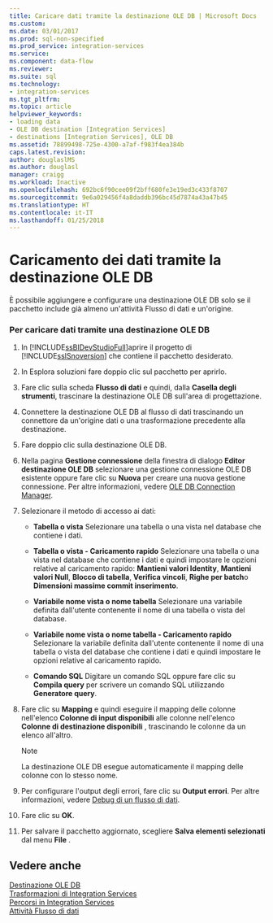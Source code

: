 ```yaml
---
title: Caricare dati tramite la destinazione OLE DB | Microsoft Docs
ms.custom: 
ms.date: 03/01/2017
ms.prod: sql-non-specified
ms.prod_service: integration-services
ms.service: 
ms.component: data-flow
ms.reviewer: 
ms.suite: sql
ms.technology:
- integration-services
ms.tgt_pltfrm: 
ms.topic: article
helpviewer_keywords:
- loading data
- OLE DB destination [Integration Services]
- destinations [Integration Services], OLE DB
ms.assetid: 78899498-725e-4300-a7af-f983f4ea384b
caps.latest.revision: 
author: douglaslMS
ms.author: douglasl
manager: craigg
ms.workload: Inactive
ms.openlocfilehash: 692bc6f90cee09f2bff680fe3e19ed3c433f8707
ms.sourcegitcommit: 9e6a029456f4a8daddb396bc45d7874a43a47b45
ms.translationtype: HT
ms.contentlocale: it-IT
ms.lasthandoff: 01/25/2018
---
```

# <a name="load-data-by-using-the-ole-db-destination"></a>Caricamento dei dati tramite la destinazione OLE DB
  È possibile aggiungere e configurare una destinazione OLE DB solo se il pacchetto include già almeno un'attività Flusso di dati e un'origine.  
  
### <a name="to-load-data-using-an-ole-db-destination"></a>Per caricare dati tramite una destinazione OLE DB  
  
1.  In [!INCLUDE[ssBIDevStudioFull](../../includes/ssbidevstudiofull-md.md)]aprire il progetto di [!INCLUDE[ssISnoversion](../../includes/ssisnoversion-md.md)] che contiene il pacchetto desiderato.  
  
2.  In Esplora soluzioni fare doppio clic sul pacchetto per aprirlo.  
  
3.  Fare clic sulla scheda **Flusso di dati** e quindi, dalla **Casella degli strumenti**, trascinare la destinazione OLE DB sull'area di progettazione.  
  
4.  Connettere la destinazione OLE DB al flusso di dati trascinando un connettore da un'origine dati o una trasformazione precedente alla destinazione.  
  
5.  Fare doppio clic sulla destinazione OLE DB.  
  
6.  Nella pagina **Gestione connessione** della finestra di dialogo **Editor destinazione OLE DB** selezionare una gestione connessione OLE DB esistente oppure fare clic su **Nuova** per creare una nuova gestione connessione. Per altre informazioni, vedere [OLE DB Connection Manager](../../integration-services/connection-manager/ole-db-connection-manager.md).  
  
7.  Selezionare il metodo di accesso ai dati:  
  
    -   **Tabella o vista** Selezionare una tabella o una vista nel database che contiene i dati.  
  
    -   **Tabella o vista - Caricamento rapido** Selezionare una tabella o una vista nel database che contiene i dati e quindi impostare le opzioni relative al caricamento rapido: **Mantieni valori Identity**, **Mantieni valori Null**, **Blocco di tabella**, **Verifica vincoli**, **Righe per batch**o **Dimensioni massime commit inserimento**.  
  
    -   **Variabile nome vista o nome tabella** Selezionare una variabile definita dall'utente contenente il nome di una tabella o vista del database.  
  
    -   **Variabile nome vista o nome tabella - Caricamento rapido** Selezionare la variabile definita dall'utente contenente il nome di una tabella o vista del database che contiene i dati e quindi impostare le opzioni relative al caricamento rapido.  
  
    -   **Comando SQL** Digitare un comando SQL oppure fare clic su **Compila query** per scrivere un comando SQL utilizzando **Generatore query**.  
  
8.  Fare clic su **Mapping** e quindi eseguire il mapping delle colonne nell'elenco **Colonne di input disponibili** alle colonne nell'elenco **Colonne di destinazione disponibili** , trascinando le colonne da un elenco all'altro.  
  
    > [!NOTE]  
    >  La destinazione OLE DB esegue automaticamente il mapping delle colonne con lo stesso nome.  
  
9. Per configurare l'output degli errori, fare clic su **Output errori**. Per altre informazioni, vedere [Debug di un flusso di dati](../../integration-services/troubleshooting/debugging-data-flow.md).  
  
10. Fare clic su **OK**.  
  
11. Per salvare il pacchetto aggiornato, scegliere **Salva elementi selezionati** dal menu **File** .  
  
## <a name="see-also"></a>Vedere anche  
 [Destinazione OLE DB](../../integration-services/data-flow/ole-db-destination.md)   
 [Trasformazioni di Integration Services](../../integration-services/data-flow/transformations/integration-services-transformations.md)   
 [Percorsi in Integration Services](../../integration-services/data-flow/integration-services-paths.md)   
 [Attività Flusso di dati](../../integration-services/control-flow/data-flow-task.md)  
  
  
